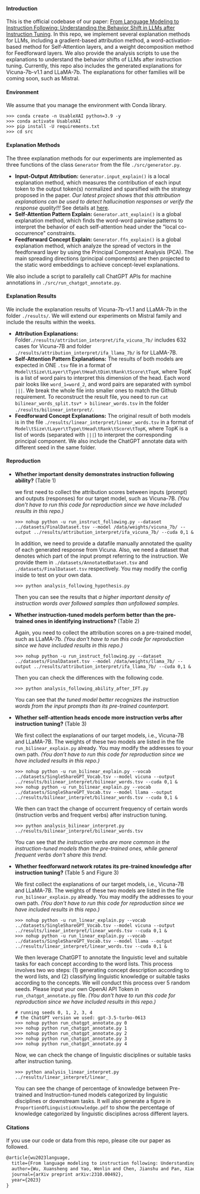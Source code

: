 #### Introduction

This is the official codebase of our paper: [From Language Modeling to Instruction Following: Understanding the Behavior Shift in LLMs after Instruction Tuning](https://arxiv.org/abs/2310.00492). In this repo, we implement several explanation methods for LLMs, including a gradient-based attribution method, a word-activation-based method for Self-Attention layers, and a weight decomposition method for Feedforward layers. We also provide the analysis scripts to use the explanations to understand the behavior shifts of LLMs after instruction tuning. Currently, this repo also includes the generated explanations for Vicuna-7b-v1.1 and LLaMA-7b. The explanations for other families will be coming soon, such as Mistral.

#### Environment

We assume that you manage the environment with Conda library.

```shell
>>> conda create -n UsableXAI python=3.9 -y
>>> conda activate UsableXAI
>>> pip install -U requirements.txt
>>> cd src
```

#### Explanation Methods

The three explanation methods for our experiments are implemented as three functions of the class `Generator` from the file `./src/generator.py`. 

* __Input-Output Attribution:__ `Generator.input_explain()` is a local explanation method, which measures the contribution of each input token to the output token(s) normalized and sparsified with the strategy proposed in the paper. _Our latest project shows that this attribution explanations can be used to detect hallucination responses or verify the response quality!!!_ See details at [here](https://github.com/JacksonWuxs/UsableXAI_LLM).
* __Self-Attention Pattern Explain:__ ``Generator.att_explain()`` is a global explanation method, which finds the word-word pairwise patterns to interpret the behavior of each self-attention head under the "local co-occurrence" constraints. 
* __Feedforward Concept Explain:__ ``Generator.ffn_explain()`` is a global explanation method, which analyze the spread of vectors in the feedforward layer by using the Principal Component Analysis (PCA). The main spreading directions (principal components) are then projected to the static word embeddings to achieve concept-level explanations. 

We also include a script to parallelly call ChatGPT APIs for machine annotations in  `./src/run_chatgpt_annotate.py`.

#### Explanation Results

We include the explanation results of Vicuna-7b-v1.1 and LLaMA-7b in the folder `./results/`. We will extend our experiments on Mistral family and include the results within the weeks. 

* __Attribution Explanations:__ Folder`./results/attribution_interpret/ifa_vicuna_7b/` includes 632 cases for Vicuna-7B and folder `./results/attribution_interpret/ifa_llama_7b/` is for LLaMA-7B.
* __Self-Attention Pattern Explanations:__ The results of both models are expected in ONE `.tsv` file in a format of ``Model\tSize\tLayer\tType\tHead\tDim\tRank\tScore\tTopK``, where TopK is a list of word pairs to interpret this dimension of the head. Each word pair looks like `word_1=word_2`, and word pairs are separated with symbol `|||`. We break the whole file into smaller ones to match the Github requirement. To reconstruct the result file, you need to run ``cat bilinear_words_split.tsv* > bilinear_words.tsv`` in the folder `./results/bilinear_interpret/`. 
* __Feedforward Concept Explanations:__ The original result of both models is in the file `./results/linear_interpret/linear_words.tsv` in a format of `Model\tSize\tLayer\tType\tHead\tRank\tScore\tTopK`, where TopK is a list of words (separated with `|||`) to interpret the corresponding principal component. We also include the ChatGPT annotate data with different seed in the same folder. 

#### Reproduction

* __Whether important density demonstrates instruction following ability?__ (Table 1)

  we first need to collect the attribution scores between inputs (prompt) and outputs (responses) for our target model, such as Vicuna-7B. _(You don't have to run this code for reproduction since we have included results in this repo.)_

  ```shell
  >>> nohup python -u run_instruct_following.py --dataset ../datasets/FinalDataset.tsv --model /data/weights/vicuna_7b/ --output ../results/attribution_interpret/ifa_vicuna_7b/ --cuda 0,1 &
  ```

  In addition, we need to provide a datafile manually annotated the quality of each generated response from Vicuna. Also, we need a dataset that denotes which part of the input prompt referring to the instruction. We provide them in `./datasets/AnnotatedDataset.tsv` and `./datasets/FinalDataset.tsv` respectively. You may modify the config inside to test on your own data.

  ```shell
  >>> python analysis_following_hypothesis.py 
  ```

  Then you can see the results that _a higher important density of instruction words over followed samples than unfollowed samples._

* __Whether instruction-tuned models perform better than the pre-trained ones in identifying instructions?__ (Table 2)

  Again, you need to collect the attribution scores on a pre-trained model, such as LLaMA-7b. _(You don't have to run this code for reproduction since we have included results in this repo.)_

  ```shell
  >>> nohup python -u run_instruct_following.py --dataset ../datasets/FinalDataset.tsv --model /data/weights/llama_7b/ --output ../results/attribution_interpret/ifa_llama_7b/ --cuda 0,1 &
  ```

  Then you can check the differences with the following code.

  ```
  >>> python analysis_following_ability_after_IFT.py
  ```

  You can see that _the tuned model better recognizes the instruction words from the input prompts than its pre-trained counterpart._ 

* __Whether self-attention heads encode more instruction verbs after instruction tuning?__ (Table 3)

  We first collect the explanations of our target models, i.e., Vicuna-7B and LLaMA-7B. The weights of these two models are listed in the file `run_bilinear_explain.py` already. You may modify the addresses to your own path. _(You don't have to run this code for reproduction since we have included results in this repo.)_

  ```shell
  >>> nohup python -u run_bilinear_explain.py --vocab ../datasets/SingleShareGPT_Vocab.tsv --model vicuna --output ../results/bilinear_interpret/bilinear_words.tsv --cuda 0,1 &
  >>> nohup python -u run_bilinear_explain.py --vocab ../datasets/SingleShareGPT_Vocab.tsv --model llama --output ../results/bilinear_interpret/bilinear_words.tsv --cuda 0,1 &
  ```

  We then can tract the change of occurrent frequency of certain words (instruction verbs and frequent verbs) after instruction tuning. 

  ```shell
  >>> python analysis_bilinear_interpret.py ../results/bilinear_interpret/bilinear_words.tsv
  ```

  You can see that _the instruction verbs are more common in the instruction-tuned models than the pre-trained ones, while general frequent verbs don't share this trend._

* __Whether feedforward network rotates its pre-trained knowledge after instruction tuning?__ (Table 5 and Figure 3)

  We first collect the explanations of our target models, i.e., Vicuna-7B and LLaMA-7B. The weights of these two models are listed in the file `run_bilinear_explain.py` already. You may modify the addresses to your own path. _(You don't have to run this code for reproduction since we have included results in this repo.)_

  ```shell
  >>> nohup python -u run_linear_explain.py --vocab ../datasets/SingleShareGPT_Vocab.tsv --model vicuna --output ../results/linear_interpret/linear_words.tsv --cuda 0,1 &
  >>> nohup python -u run_linear_explain.py --vocab ../datasets/SingleShareGPT_Vocab.tsv --model llama --output ../results/linear_interpret/linear_words.tsv --cuda 0,1 &
  ```

  We then leverage ChatGPT to annotate the linguistic level and suitable tasks for each concept according to the word lists. This process involves two wo steps: (1) generating concept description according to the word lists, and (2) classifying linguistic knowledge or suitable tasks according to the concepts. We will conduct this process over 5 random seeds.  Please input your own OpenAI API Token in `run_chatgpt_annotate.py` file. _(You don't have to run this code for reproduction since we have included results in this repo.)_

  ```shell
  # running seeds 0, 1, 2, 3, 4
  # the ChatGPT version we used: gpt-3.5-turbo-0613
  >>> nohup python run_chatgpt_annotate.py 0
  >>> nohup python run_chatgpt_annotate.py 1
  >>> nohup python run_chatgpt_annotate.py 2
  >>> nohup python run_chatgpt_annotate.py 3
  >>> nohup python run_chatgpt_annotate.py 4
  ```

  Now, we can check the change of linguistic disciplines or suitable tasks after instruction tuning.

  ```shell
  >>> python analysis_linear_interpret.py ../results/linear_interpret/linear_
  ```

  You can see the change of percentage of knowledge between Pre-trained and Instruction-tuned models categorized by linguistic disciplines or downstream tasks. It will also generate a figure in `ProportionOfLinguisticKnowledge.pdf` to show the percentage of knowledge categorized by linguistic disciplines across different layers. 

#### Citations

If you use our code or data from this repo, please cite our paper as followed.

```latex
@article{wu2023language,
  title={From language modeling to instruction following: Understanding the behavior shift in llms after instruction tuning},
  author={Wu, Xuansheng and Yao, Wenlin and Chen, Jianshu and Pan, Xiaoman and Wang, Xiaoyang and Liu, Ninghao and Yu, Dong},
  journal={arXiv preprint arXiv:2310.00492},
  year={2023}
}
```

